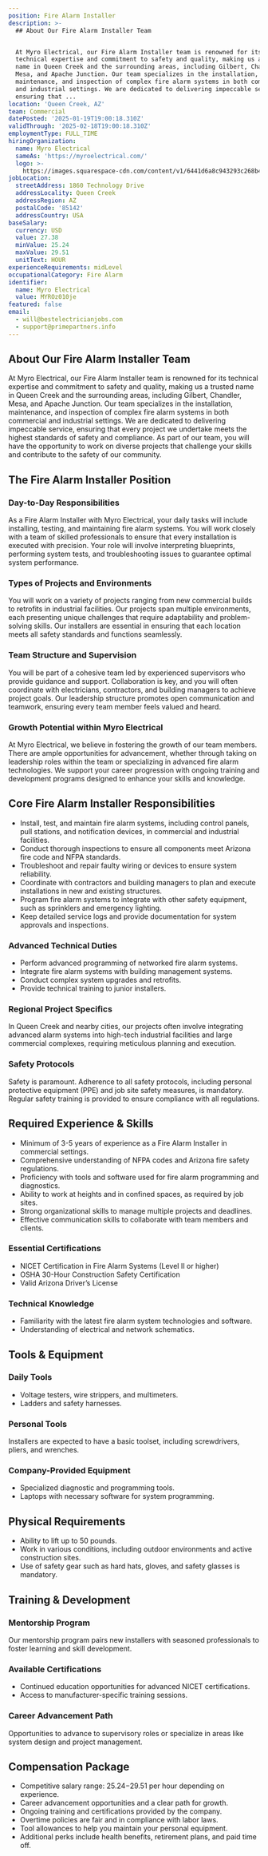 ```yaml
---
position: Fire Alarm Installer
description: >-
  ## About Our Fire Alarm Installer Team


  At Myro Electrical, our Fire Alarm Installer team is renowned for its
  technical expertise and commitment to safety and quality, making us a trusted
  name in Queen Creek and the surrounding areas, including Gilbert, Chandler,
  Mesa, and Apache Junction. Our team specializes in the installation,
  maintenance, and inspection of complex fire alarm systems in both commercial
  and industrial settings. We are dedicated to delivering impeccable service,
  ensuring that ...
location: 'Queen Creek, AZ'
team: Commercial
datePosted: '2025-01-19T19:00:18.310Z'
validThrough: '2025-02-18T19:00:18.310Z'
employmentType: FULL_TIME
hiringOrganization:
  name: Myro Electrical
  sameAs: 'https://myroelectrical.com/'
  logo: >-
    https://images.squarespace-cdn.com/content/v1/6441d6a8c943293c268b4359/7b2478ca-3514-499f-80c1-3a92bb142f0c/curve__1_-removebg-preview.png?format=1500w
jobLocation:
  streetAddress: 1860 Technology Drive
  addressLocality: Queen Creek
  addressRegion: AZ
  postalCode: '85142'
  addressCountry: USA
baseSalary:
  currency: USD
  value: 27.38
  minValue: 25.24
  maxValue: 29.51
  unitText: HOUR
experienceRequirements: midLevel
occupationalCategory: Fire Alarm
identifier:
  name: Myro Electrical
  value: MYROz010je
featured: false
email:
  - will@bestelectricianjobs.com
  - support@primepartners.info
---
```




## About Our Fire Alarm Installer Team

At Myro Electrical, our Fire Alarm Installer team is renowned for its technical expertise and commitment to safety and quality, making us a trusted name in Queen Creek and the surrounding areas, including Gilbert, Chandler, Mesa, and Apache Junction. Our team specializes in the installation, maintenance, and inspection of complex fire alarm systems in both commercial and industrial settings. We are dedicated to delivering impeccable service, ensuring that every project we undertake meets the highest standards of safety and compliance. As part of our team, you will have the opportunity to work on diverse projects that challenge your skills and contribute to the safety of our community.

## The Fire Alarm Installer Position

### Day-to-Day Responsibilities

As a Fire Alarm Installer with Myro Electrical, your daily tasks will include installing, testing, and maintaining fire alarm systems. You will work closely with a team of skilled professionals to ensure that every installation is executed with precision. Your role will involve interpreting blueprints, performing system tests, and troubleshooting issues to guarantee optimal system performance.

### Types of Projects and Environments

You will work on a variety of projects ranging from new commercial builds to retrofits in industrial facilities. Our projects span multiple environments, each presenting unique challenges that require adaptability and problem-solving skills. Our installers are essential in ensuring that each location meets all safety standards and functions seamlessly.

### Team Structure and Supervision

You will be part of a cohesive team led by experienced supervisors who provide guidance and support. Collaboration is key, and you will often coordinate with electricians, contractors, and building managers to achieve project goals. Our leadership structure promotes open communication and teamwork, ensuring every team member feels valued and heard.

### Growth Potential within Myro Electrical

At Myro Electrical, we believe in fostering the growth of our team members. There are ample opportunities for advancement, whether through taking on leadership roles within the team or specializing in advanced fire alarm technologies. We support your career progression with ongoing training and development programs designed to enhance your skills and knowledge.

## Core Fire Alarm Installer Responsibilities

- Install, test, and maintain fire alarm systems, including control panels, pull stations, and notification devices, in commercial and industrial facilities.
- Conduct thorough inspections to ensure all components meet Arizona fire code and NFPA standards.
- Troubleshoot and repair faulty wiring or devices to ensure system reliability.
- Coordinate with contractors and building managers to plan and execute installations in new and existing structures.
- Program fire alarm systems to integrate with other safety equipment, such as sprinklers and emergency lighting.
- Keep detailed service logs and provide documentation for system approvals and inspections.

### Advanced Technical Duties

- Perform advanced programming of networked fire alarm systems.
- Integrate fire alarm systems with building management systems.
- Conduct complex system upgrades and retrofits.
- Provide technical training to junior installers.

### Regional Project Specifics

In Queen Creek and nearby cities, our projects often involve integrating advanced alarm systems into high-tech industrial facilities and large commercial complexes, requiring meticulous planning and execution.

### Safety Protocols

Safety is paramount. Adherence to all safety protocols, including personal protective equipment (PPE) and job site safety measures, is mandatory. Regular safety training is provided to ensure compliance with all regulations.

## Required Experience & Skills

- Minimum of 3-5 years of experience as a Fire Alarm Installer in commercial settings.
- Comprehensive understanding of NFPA codes and Arizona fire safety regulations.
- Proficiency with tools and software used for fire alarm programming and diagnostics.
- Ability to work at heights and in confined spaces, as required by job sites.
- Strong organizational skills to manage multiple projects and deadlines.
- Effective communication skills to collaborate with team members and clients.

### Essential Certifications

- NICET Certification in Fire Alarm Systems (Level II or higher)
- OSHA 30-Hour Construction Safety Certification
- Valid Arizona Driver’s License

### Technical Knowledge

- Familiarity with the latest fire alarm system technologies and software.
- Understanding of electrical and network schematics.

## Tools & Equipment

### Daily Tools

- Voltage testers, wire strippers, and multimeters.
- Ladders and safety harnesses.

### Personal Tools

Installers are expected to have a basic toolset, including screwdrivers, pliers, and wrenches.

### Company-Provided Equipment

- Specialized diagnostic and programming tools.
- Laptops with necessary software for system programming.

## Physical Requirements

- Ability to lift up to 50 pounds.
- Work in various conditions, including outdoor environments and active construction sites.
- Use of safety gear such as hard hats, gloves, and safety glasses is mandatory.

## Training & Development

### Mentorship Program

Our mentorship program pairs new installers with seasoned professionals to foster learning and skill development.

### Available Certifications

- Continued education opportunities for advanced NICET certifications.
- Access to manufacturer-specific training sessions.

### Career Advancement Path

Opportunities to advance to supervisory roles or specialize in areas like system design and project management.

## Compensation Package

- Competitive salary range: $25.24-$29.51 per hour depending on experience.
- Career advancement opportunities and a clear path for growth.
- Ongoing training and certifications provided by the company.
- Overtime policies are fair and in compliance with labor laws.
- Tool allowances to help you maintain your personal equipment.
- Additional perks include health benefits, retirement plans, and paid time off.